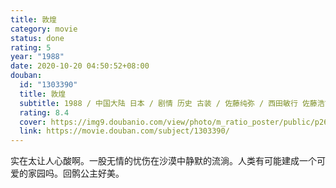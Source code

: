 ```yaml
---
title: 敦煌
category: movie
status: done
rating: 5
year: "1988"
date: 2020-10-20 04:50:52+08:00
douban:
  id: "1303390"
  title: 敦煌
  subtitle: 1988 / 中国大陆 日本 / 剧情 历史 古装 / 佐藤纯弥 / 西田敏行 佐藤浩市
  rating: 8.4
  cover: https://img9.doubanio.com/view/photo/m_ratio_poster/public/p2613586886.jpg
  link: https://movie.douban.com/subject/1303390/
---
```


实在太让人心酸啊。一股无情的忧伤在沙漠中静默的流淌。人类有可能建成一个可爱的家园吗。回鹘公主好美。
